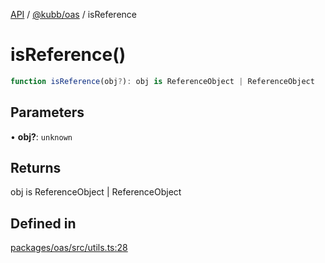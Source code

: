 [API](../../../packages.md) / [@kubb/oas](../index.md) / isReference

# isReference()

```ts
function isReference(obj?): obj is ReferenceObject | ReferenceObject
```

## Parameters

• **obj?**: `unknown`

## Returns

obj is ReferenceObject \| ReferenceObject

## Defined in

[packages/oas/src/utils.ts:28](https://github.com/kubb-project/kubb/blob/7f30045af96d8c89b6cda0a30f7535f095a0cb45/packages/oas/src/utils.ts#L28)
